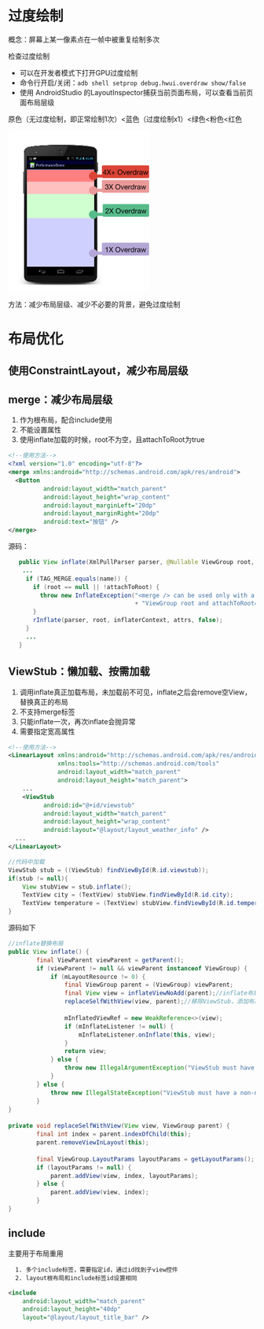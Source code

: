# 过度绘制

概念：屏幕上某一像素点在一帧中被重复绘制多次

检查过度绘制

* 可以在开发者模式下打开GPU过度绘制
* 命令行开启/关闭：`adb shell setprop debug.hwui.overdraw show/false`
* 使用 AndroidStudio 的LayoutInspector捕获当前页面布局，可以查看当前页面布局层级

原色（无过度绘制，即正常绘制1次）<蓝色（过度绘制x1）<绿色<粉色<红色

![过度绘制检查](布局优化/color_overdraw.png)

方法：减少布局层级、减少不必要的背景，避免过度绘制

# 布局优化

## 使用ConstraintLayout，减少布局层级

## merge：减少布局层级

1. 作为根布局，配合include使用
2. 不能设置属性
3. 使用inflate加载的时候，root不为空，且attachToRoot为true

```xml
<!--使用方法-->
<?xml version="1.0" encoding="utf-8"?>
<merge xmlns:android="http://schemas.android.com/apk/res/android">
  <Button 
          android:layout_width="match_parent"  
          android:layout_height="wrap_content"  
          android:layout_marginLeft="20dp"  
          android:layout_marginRight="20dp"  
          android:text="按钮" /> 
</merge>
```

源码：

```java
   public View inflate(XmlPullParser parser, @Nullable ViewGroup root, boolean attachToRoot) {        
   	... 
     if (TAG_MERGE.equals(name)) {
       if (root == null || !attachToRoot) {
         throw new InflateException("<merge /> can be used only with a valid "
                                    + "ViewGroup root and attachToRoot=true");
       }
       rInflate(parser, root, inflaterContext, attrs, false);
     }
     ...
   }
```

## ViewStub：懒加载、按需加载

1. 调用inflate真正加载布局，未加载前不可见，inflate之后会remove空View，替换真正的布局
2. 不支持merge标签
3. 只能inflate一次，再次inflate会抛异常
4. 需要指定宽高属性

```xml
<!--使用方法-->
<LinearLayout xmlns:android="http://schemas.android.com/apk/res/android"
              xmlns:tools="http://schemas.android.com/tools"
              android:layout_width="match_parent"
              android:layout_height="match_parent">
	...
	<ViewStub
          android:id="@+id/viewstub"
          android:layout_width="match_parent"
          android:layout_height="wrap_content"
          android:layout="@layout/layout_weather_info" />
  ...
</LinearLayout>
```

```java
//代码中加载
ViewStub stub = ((ViewStub) findViewById(R.id.viewstub));
if(stub != null){
	View stubView = stub.inflate();
	TextView city = (TextView) stubView.findViewById(R.id.city); 
	TextView temperature = (TextView) stubView.findViewById(R.id.temperature);
}
```

源码如下

```java
//inflate替换布局
public View inflate() {
        final ViewParent viewParent = getParent();
        if (viewParent != null && viewParent instanceof ViewGroup) {
            if (mLayoutResource != 0) {
                final ViewGroup parent = (ViewGroup) viewParent;
                final View view = inflateViewNoAdd(parent);//inflate布局不add，将ViewStub的id设置给该布局
                replaceSelfWithView(view, parent);//移除ViewStub，添加布局到父布局中

                mInflatedViewRef = new WeakReference<>(view);
                if (mInflateListener != null) {
                    mInflateListener.onInflate(this, view);
                }
                return view;
            } else {
                throw new IllegalArgumentException("ViewStub must have a valid layoutResource");
            }
        } else {
            throw new IllegalStateException("ViewStub must have a non-null ViewGroup viewParent");
        }
}

private void replaceSelfWithView(View view, ViewGroup parent) {
        final int index = parent.indexOfChild(this);
        parent.removeViewInLayout(this);

        final ViewGroup.LayoutParams layoutParams = getLayoutParams();
        if (layoutParams != null) {
            parent.addView(view, index, layoutParams);
        } else {
            parent.addView(view, index);
        }
}
```

## include

主要用于布局重用

      1. 多个include标签，需要指定id，通过id找到子view控件
      2. layout根布局和include标签id设置相同

```xml
<include
	android:layout_width="match_parent"
	android:layout_height="40dp"
	layout="@layout/layout_title_bar" />
```
